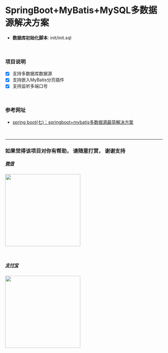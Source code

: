 # SpringBoot+MyBatis+MySQL多数据源解决方案
 - **数据库初始化脚本**: init/init.sql
 


&nbsp;

 
### 项目说明
  - [x] 支持多数据库数据源
  - [x] 支持嵌入MyBatis分页插件
  - [x] 支持监听多端口号

&nbsp;

### 参考网址
 - [spring boot(七)：springboot+mybatis多数据源最简解决方案](https://www.cnblogs.com/ityouknow/p/6102399.html)
 
 &nbsp;
 
 ***
 ### 如果觉得该项目对你有帮助， 请随意打赏， 谢谢支持
##### [微信](https://github.com/AnswerAIL/answer-ai-repositories/blob/master/pay/wx.jpg)
<img src="https://github.com/AnswerAIL/answer-ai-repositories/blob/master/pay/wx.jpg"  height="230" width="240">

&nbsp;

##### [支付宝](https://github.com/AnswerAIL/answer-ai-repositories/blob/master/pay/zfb.png)
<img src="https://github.com/AnswerAIL/answer-ai-repositories/blob/master/pay/zfb.png"  height="230" width="240">
